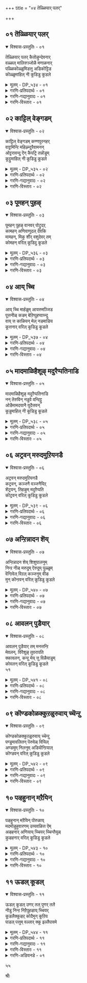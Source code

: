 +++
title = "०४ तॆळ्ळियार् पलर्"

+++


## ०१ तॆळ्ळियार् पलर्

<details open><summary>विश्वास-प्रस्तुतिः - ०१</summary>

तॆळ्ळियार् पलर् कैतॊऴुन्देवनार्  
वळ्ळल् मालिरुञ्जोळै मणाळनार्  
पळ्ळिकॊळ्ळुमिडत्तु अडिकॊट्टिड  
कॊळ्ळुमाहिल् नी कूडिडु कूडले
</details>

<details><summary>मूलम् - DP_५३४ - ०१</summary>

तॆळ्ळियार् पलर् कैतॊऴुन्देवनार्  
वळ्ळल् मालिरुञ्जोळै मणाळनार्  
पळ्ळिकॊळ्ळुमिडत्तु अडिकॊट्टिड  
कॊळ्ळुमाहिल् नी कूडिडु कूडले
</details>

<details><summary>गरणि-प्रतिपदार्थः - ०१</summary>

तॆळ्ळियार्=ज्ञानिगळाद भक्तरिन्द, पलर्=हलवरु, कैतॊऴुम्=कैमुयिसिकॊळ्ळुव, देवनार्=स्वामियाद, वळ्ळल्=परमौदारियाद, मालिरुञ्जोलै=तिरुमालिरुञ्जोलै बॆट्टद, मणाळनार्=ऒडॆयनाद परमपुरुषनु, पळ्ळिकॊळ्ळुम्=पवडिसिरुव, इडत्तु=स्थळदल्लि, अडि=\(अवन\) तिरुवडिगळन्नु, कॊट्टिड=\(नानु\)हिडियुवन्तॆ, कॊळ्ळुमाहिल्=\(नन्नन्नु\) स्वीकरिसुव हागॆ, कूडले=कूडलु स्वामिये, नी=नीनु, कूडिडु=कूडिसु\(जॊतॆगॊळिसु\)
</details>

<details><summary>गरणि-गद्यानुवादः - ०१</summary>

हलवारु मन्दि ज्ञानिगळाद भक्तरिन्द कैमुगियिसिकॊळ्ळुव स्वामियाद,परमौदारियाद, तिरुमालिरुञ्जोलै बॆट्टद ऒडॆयनाद परमपुरुषनु पवडिसिरुव स्थळदल्लि, अवन तिरुवडिगळन्नु नानु हिडियुवन्तॆ नन्नन्नु अवनु स्वीकरिसुव हागॆ, कूडलु स्वामिये, नीनु नम्मन्नु जॊतॆगॊळिसु.\(१\)
</details>

<details><summary>गरणि-विस्तारः - ०१</summary>

भगवन्तन गुणानुसन्धानवे इदरल्लि मुख्य. आ भगवन्तन तिरुवडिगळन्नु पट्टागि हिडियबेकु. अदु हेगॆ? इदु समस्यॆ. भगवन्तनन्ने नेरवागि बेडि अवनन्नु ऒलिसिकॊळ्ळुवुदु ऒन्दु बगॆ. भगवन्तन परमौदार्यवे अदक्कॆ मूल. अवन आ औदार्यक्कॆ ऒळगागबेकु, अष्टे. अदक्कागि ज्ञानिगळू भक्तरू सतत प्रयत्न माडुत्तारॆ. भगवन्तनु परम सुन्दरनु. तिरुमालिरुञ्जोलै बॆट्टद मेलॆ, सुन्दरवाद प्रकृतिय नडुवॆ उन्नत शिखरदल्लि शोभिसुत्तिरुववनू “अऴहर्”\(सुन्दर\)ऎम्ब हॆसरिनअ दिव्यसुन्दरनू आद परमपुरुषनु कावेरिय नडुगड्डॆयल्लि, श्रीरङ्गदल्लि पवडिसिद्दानॆ. श्रीरङ्गनाथन तिरुवडिगळन्नु अवलम्बिसबेकु. अवक्कॆ ऎडॆबिडद सेवॆ सल्लिसबेकु. ई उत्कटवाद आशॆयन्नु अवनिगॆ तिळिसुववरु यारु? गोदादेविय सेवॆयन्नु अवनु स्वीकरिसुवन्तॆ माडुववरु आयरु? “कूडलुदैव”वादरू अदन्नु माडुवने?

“कूडल्”ऎम्बुदक्कॆ “नदीमुख”, नदिगळ सम्गम, मधुरापुरि एकान्तवाद लतागृह, विरहियादवळु तन्न पतिय बरविगागि मरळिन मेलॆ ऎळॆयुव वृत्तसुळिगळु” ऎन्दु अर्थ बरुत्तदॆ. आद्दरिन्द, “कूडल् दैव” ऎन्दु यारन्नु सम्बोधिसुत्ताळो काणॆ. सतिपतियरन्नु कूडिसुव कामदेवने हौदे?

४६
</details>

## ०२ काट्टिल् वेङ्गडम्

<details open><summary>विश्वास-प्रस्तुतिः - ०२</summary>

काट्टिल् वेङ्गडम् कण्णपुरनहर्  
वाट्टमिन्ऱि महिऴ्न्दुरैवामनन्  
ओट्टरावन्दु ऎन् कैपट्रि तन्नॊडुम्  
कूट्टुमाहिल् नी कूडिडु कूडले
</details>

<details><summary>मूलम् - DP_५३५ - ०२</summary>

काट्टिल् वेङ्गडम् कण्णपुरनहर्  
वाट्टमिन्ऱि महिऴ्न्दुरैवामनन्  
ओट्टरावन्दु ऎन् कैपट्रि तन्नॊडुम्  
कूट्टुमाहिल् नी कूडिडु कूडले
</details>

<details><summary>गरणि-प्रतिपदार्थः - ०२</summary>

कूडले=कूडलु दैववे, काट्टिल्=काडिनल्लिरुव, वेङ्गडम्=वॆङ्कटगिरियल्लू, कण्णपुरनहर्=कण्णपुर नगरदल्लियू, वाट्टम्=ऒणगुविकॆ ऎम्बुदु, इन्ऱि=इल्लदॆ, महिऴ्न्दु=हर्षगॊण्डु, उऱै=नित्यवास माडुव, वामनन्=वामनावताररूपियाद भगवन्तनु, ओट्टार=ओडुत्ता, वन्दु=बन्दु, ऎन्=नन्न, कै=कैयन्नु, पट्रि=हिडिदु, तन्नॊडुम्=तन्नॊडनॆ, कूट्टुम्=कूडिसुवुदु, आहिल्=आदरॆ, नी=नीनु, कूडिडु=कूडिसु.
</details>

<details><summary>गरणि-गद्यानुवादः - ०२</summary>

कूडलु दैववे, काडिनल्लिरुव वॆङ्कटगिरियल्लू कण्णपुरनगरदल्लू मुखद ऒणगुविकॆये इल्लदन्तॆ हर्षदिन्द नित्यवास माडुव वामनावताररूपियाद भगवन्तनु ओडुत्ता बन्दु नन्न कैहिडिदु तन्नॊडनॆ कूडिसिकॊळ्ळुवुदादरॆ, नीनु कूडिसु.\(२\)
</details>

<details><summary>गरणि-विस्तारः - ०२</summary>

हिन्दिन पाशुरदल्लि गोदादेवि तिरुमालिरुञ्जोलै, श्रीरङ्ग-ऎम्ब ऎरडु “तिरुपति” गळन्नु स्मरिसिदळु. इदरल्लि तिरुवॆङ्कटगिरि, कण्णपुरिनगर ऎम्ब इन्नॆरडन्नु नॆनपिगॆ तरुत्ताळॆ. दक्षिण भारतदल्लि नूर ऎण्टु “तिरुपति”गळिवॆ ऎन्दु प्रसिद्धि. भगवन्तन सन्निध्यविरुव ऒन्दॊन्दु पवित्रस्थळवन्नू “तिरुपति” ऎन्नुत्तारॆ. ऒन्दॊन्दू तिरुमप्तियल्लू भगवन्तनु ऒन्दॊन्दु कीर्तियिन्द, हॆसरिनिन्द नित्यवास माडुत्ता, भक्तनिगॆ दर्शन कॊडुत्तानॆ ऎन्दू, आनन्दस्वरूपियाद भगवन्तनु सदा आनन्दवन्ने सूसि भक्तनन्नु आनन्ददल्लि ओलाडिसुत्तानॆ, ऎन्दू आद्दरिन्द, भक्तनु ऎल्ल तिरुपतिगळिगू यात्रॆ नडसि, भगवन्तन दिव्यरूपवन्नु सन्दर्शिसि कृतार्थनागबेकु ऎम्बुदू प्रसिद्धि.

गोदादेविगॆ भगवन्तनल्लि अपारप्रेम. अवने तनगॆ पतियागबेकु ऎम्बुदु अवळ हम्बल. भगवन्तनु नूरॆण्टु तिरुपतिगळल्लि नॆलसिरुवुदु गोदादेवियन्नु परीक्षिसुवुदक्कॆन्दू, अवळल्लि भगवन्तन बगॆगॆ अचल प्रेमविदॆये ऎम्बुदन्नु कण्डुकॊळ्ळुवुदक्कॆन्दू अवळ नम्बिकॆ. अवळादरो स्वतन्त्रविल्लद हॆण्णु कन्यॆ. भगवन्तनु सर्वस्वतन्त्र. आद्दरिन्द, पवित्रनाद वामनवटुविनन्तॆ बन्दु बलिचक्रवर्तियन्नु जयिसिद हागॆये, एनू अरियद वामनरूपियागि बन्दु अवळ कैहिडिदु अवळन्नु तन्नॊडनॆ करॆदुकॊण्डु होगबेकॆन्दु अवळ हम्बल. अवळन्नु तन्दॆय पारतन्त्र्यदिन्द बिडिसि तन्नॊन्दिगॆ सेरिसिकॊळ्ळबेकॆम्बुदु अवळ कडुबयकॆ. अदक्कागि कूडलु देवनल्लि ई प्रार्थनॆ.

४७
</details>

## ०३ पूमहन् पुहऴ्

<details open><summary>विश्वास-प्रस्तुतिः - ०३</summary>

पूमहन् पुहऴ् वानवर् पोट्रुदऱ्  
कामहन् अणिवाणुदल् देवकि  
मामहन्, मिकु शीर् वशुदेवर् तम्  
कोमहन् वरिल् कूडिदु कूडले
</details>

<details><summary>मूलम् - DP_५३६ - ०३</summary>

पूमहन् पुहऴ् वानवर् पोट्रुदऱ्  
कामहन् अणिवाणुदल् देवकि  
मामहन्, मिकु शीर् वशुदेवर् तम्  
कोमहन् वरिल् कूडिदु कूडले
</details>

<details><summary>गरणि-प्रतिपदार्थः - ०३</summary>

पू=कमल पुष्पदल्लि हुट्टिद, महन्=मगन, पुहऴ्= हॊगळिकॆ, वानवर्=देवतॆगळ, पोट्रुदऱ् कु=स्तोत्रक्कू, आम्=तक्कवनाद, महन्=महन, अणि=अणिगॊण्ड, वाळ्=बाळ्वॆय\(जीवनद\) नुदल्=मुखवुळ्ळ, देवकि=देवकिय, मा=श्रेष्ठनाद, महन्=मगनाद, मिहु=बहुहॆच्चिन, शीर्=सद्गुणगळिन्द कूडिद, वसुदेवर्=वसुदेवन, को=हिरिमॆय, महन्=मगनाद भगवन्तनु\(श्रीकृष्णनु\) वरिल्=वरुवुदादरॆ,क्डले=कूडलु दैववे, कूडिडु=कूडिसु.
</details>

<details><summary>गरणि-गद्यानुवादः - ०३</summary>

हूविन मगन हॊगळिकॆगू देवतॆगळ स्तुतिगू तक्कवनाद मग अणिगॊण्ड जीवनद मुखवुळ्ळ देवकिय श्रेष्ठ मगनागि बहुदॊड्ड सद्गुणगळिन्द कूडिद वसुदेवन हिरिमॆय मगनागि इरुव भगवन्तनु बरुवुदादरॆ, कूडलु दैववे \(नन्नन्नु अवनॊन्दिगॆ\)कूडिसु.
</details>

<details><summary>गरणि-विस्तारः - ०३</summary>

हूविन मग ऎन्दरॆ चतुर्मुख ब्रह्म. भगवन्तन नाभियल्लि हुट्टिदवनु. हुटीदाग अवनु कन्दद्दु नीरु,ऎल्लॆल्लू नीरु कर्तव्यवन्नु कण्डुकॊळ्ळुवुदक्कागि अवनु अन्तर्मुखनागि बहळ तपस्सु माडिदनु. भगवन्तनु अनुग्रहिसिदनु. आगले तिळिदद्दु अवनिगॆ सृष्टि माडुव कार्यवू, क्रमवू. भगवन्तननन्नु अवनु हॊगळल्ल.

देवतॆगळन्तु भगवन्तनन्नु अडिगडिगॆ स्तुतिसिदवरु. असुरराद अवरिगॆ कष्टसङ्कटगळु ऒदगिदागलॆल्ला भगवन्तनल्लि मॊरॆयॊडुवुदे अवर कॆलस. अवरन्नु अमररन्नागिसिदवनू, स्वर्गवासवनु स्थिरगॊळिसिदवनू भगवन्तने.

देवकिय कान्तिपूर्णवाद मुखदिन्दले अवळ जीवन ऎष्टु परिशुद्ध, ऎष्टु चॊक्क ऎम्बुदु गॊत्तागुत्तदॆ. वसुदेवनु सद्गुणगळिगॆ आकर. ई हिरिमॆय कारणदिन्दले भगवन्त अवर मगनागि अवतरिसिद्दु.

४८
</details>

## ०४ आय् च्चि

<details open><summary>विश्वास-प्रस्तुतिः - ०४</summary>

आय् च्चि मार्हळुम् आयरुमञ्जिड  
पूत्तनीळ् कडम् बेऱिप्पुहप्पाय्न्दु  
वाय् त्त काळियन् मेल् नडमाडिय  
कूत्तनार् वरिल् कूडिडु कूडले
</details>

<details><summary>मूलम् - DP_५३७ - ०४</summary>

आय् च्चि मार्हळुम् आयरुमञ्जिड  
पूत्तनीळ् कडम् बेऱिप्पुहप्पाय्न्दु  
वाय् त्त काळियन् मेल् नडमाडिय  
कूत्तनार् वरिल् कूडिडु कूडले
</details>

<details><summary>गरणि-प्रतिपदार्थः - ०४</summary>

आय् च्चि मार्हळुम्=गॊल्लतियरू, आयरुम्=गोपरू, अञ्जिड=भयपडुव हागॆ, पूत्त=हूविनिन्द तुम्बिद\(हू बिट्टिरुव\) नीळ्=ऎत्तरवाद, कडम्बु=कडहद मरवन्नु, एऱि=हत्ति, पुहप्पाय्न्दु=ऒळहोगुवन्तॆ हारि, वाय् त्त=अल्लि वासवागिद्द, काळियन्=काळीय सर्पद, मेल्=मेलॆ, नडम्=नृत्यवन्नु, आडिन=अडिद, कूत्तनार्=नटन शास्त्रनिपुणनाद भगवन्तनु, वरिल्=बरुवुदादरॆ, कूडले=कूडलु दैववे, कूडिडु=कूडिसु.
</details>

<details><summary>गरणि-गद्यानुवादः - ०४</summary>

गॊल्लतियरू गोवळरू भयपडुव हागॆ हूबिट्टिरुव ऎत्तरवाद कडहद मरवन्नु हत्ति मडूविनॊळक्कॆ होगुवन्तॆ हारि, अल्लि वासवागिद्द काळीय सर्पद मेलॆ नृत्यमाडिद नटनशास्त्रनिपुणनाद भगवन्तनु बरुवुदादरॆ, कूडलु दैववे नन्नन्नु अवनॊडनॆ कूडिसु.\(४\)
</details>

<details><summary>गरणि-विस्तारः - ०४</summary>

ई पाशुरद विषयवॆल्ल काळीयदमनद्दु. यमुनानदियल्लि काळिन्दि मडु. अल्लि बहुकालदिन्द वासवागिद्द काळीयनॆम्ब सर्प. अदरिन्द, मडुविन नीरॆल्ल विषमयवागित्तु. ई तॊन्दतॆयन्नु निवारिसबेकॆन्दु बालकृष्ण अरितुकॊण्ड. कूडले दडदल्लि बॆळॆदिद्द ऎत्तरवाद कडहद मरवन्नेरि, दडदल्लिद्द गोवळरुगॊल्लतियरु बेड, बेड ऎन्दु कूगुत्तिद्दरू, मडुविनॊळक्कॆ धुमुकिद. ऒळगिद्द काळीयनन्नु कॆणकि मेलक्कॆ सॆळॆदु अदर हॆडॆय मेलॆ हारिकॊण्डु अल्लि अवनु नाट्यशास्त्रविशारदनो ऎम्बन्तॆ कुणिकुणिदाडिदनु. इदु कतॆ.

“अन्थ कलानिपुणनॊडनॆ धीर, शूर, साहसवन्तनॊडनॆ नन्नन्नु कूडिसु”ऎन्दु बेडुत्ताळॆ, गोदादेवि.
</details>

## ०५ मादमाळिहैशूऴ् मदुरैप्पतिनाडि

<details open><summary>विश्वास-प्रस्तुतिः - ०५</summary>

मादमाळिहैशूऴ् मदुरैप्पतिनाडि  
नन् तॆरुविन् नडुवे वन्दिट्टु  
ओडैमामदयानै युदैत्तवन्  
कूडुमाहिल् नी कूडिडु कूडले
</details>

<details><summary>मूलम् - DP_५३८ - ०५</summary>

मादमाळिहैशूऴ् मदुरैप्पतिनाडि  
नन् तॆरुविन् नडुवे वन्दिट्टु  
ओडैमामदयानै युदैत्तवन्  
कूडुमाहिल् नी कूडिडु कूडले
</details>

<details><summary>गरणि-प्रतिपदार्थः - ०५</summary>

ओडै=हणॆगॆ पट्टियुळ्ळ, मा=महा, मदम्=मदशालियाद, यानै=आनॆयन्नु, उदैत्तवन्=सदॆबडिदवनु, माडम्=माळिगॆ मनॆगळू, माळिहै=महडि मनॆगळू, शूऴ्=सुत्तुवरिदिरुव, मदुरैपदि=मधुरानगरियल्लि, नाडि=हुडुकाडि, नम्=नम्म, तॆरुविन्=बीदिय, नडुवे=नडुवॆ, वन्दिट्टु=बन्दुबिट्टु, कूडुम्=\(नम्मॊडनॆ\)कूडिकॊळ्ळुवुदु, आहिल्=आदरॆ, कूडले=कूडलु दैववे, नी=नीनु, कूडिडु=कूडिसु.
</details>

<details><summary>गरणि-गद्यानुवादः - ०५</summary>

४९
</details>

<details><summary>गरणि-विस्तारः - ०५</summary>

हणॆगॆ पट्टियुळ्ळ महामदिसिद आनॆयन्नु सदॆबडिदवनु माळिगॆ मनॆगळिन्दलू महडि मनॆगळिन्दलू सुत्तुवरिदिरुव मधुरानगरियल्लि हुडुकुत्ता नम्म बीदिय नडुवॆ बन्दु नम्मॊडनॆ कूडिकॊळ्ळुवुदादरॆ कूडलु दैववे, नीनु कूडिसु.\(५\)

धनुर्यादक्कॆ बरबेकॆम्ब कंसन आह्वानद मेलॆ श्रीकृष्णनू बलरामनू मधुरॆगॆ बरुत्तारॆ. दारियल्लि कंसनिन्द प्रेरित्अराद अडचणॆगळु हलवारु. यावुदादरॊन्दरिन्द कृष्णनन्नु कॊल्लिसबेकॆम्बुदे उद्देश. अन्थवुगळल्लि कुवलयापीडवॆम्ब मद्दानॆयॊन्दु. अदर हणॆगॆ चिन्नदपट्टिय बिरुदु बेरॆ. अदन्नु जयिसुवुदु असाध्यवाद मातु. कृष्णनु अदन्नु लीलाजालवागि सदॆबडिदनु.

आ समयदल्लि गोदादेवि तानु मधुरानगरियल्ले वासवागिद्दन्तॆयू कृष्णनु अवन साहसगळन्नॆल्ला मुगिसिकॊण्डु मधुरानगरियल्लि तन्न अपारवाद प्रेमवन्नरितवनागि तन्नन्नु हुडुकुत्ता तानिरुव बीदियल्लि बरुत्तानॆन्दू भाविसिकॊळ्ळुत्ताळॆ.\(गोदादेवि इरुवुदु दक्षिनभारतद श्रीविल्लिपुत्तूरिनल्लि\) हागॆ कृष्णनु तानिरुव\(गोदादेवि इरुव\) बीदिगॆ बन्दाग, अवनन्नु तम्मॊडनॆ कलॆतुकॊळ्ळुवन्तॆ कूडिसॆन्दु कूडलु दैववन्नु गोदादेविगॆ बेडिकॊळ्ळुत्ताळॆ.
</details>

## ०६ अट्रवन् मरुदमुऱियनडै

<details open><summary>विश्वास-प्रस्तुतिः - ०६</summary>

अट्रवन् मरुदमुऱियनडै  
कट्रवन्, कञ्जनै वञ्जनैयिऱ्  
शॆट्रवन्, तिहऴुम् मदुरैप्पति  
कॊट्रवन् वरिल् कूडिडु कूडले
</details>

<details><summary>मूलम् - DP_५३९ - ०६</summary>

अट्रवन् मरुदमुऱियनडै  
कट्रवन्, कञ्जनै वञ्जनैयिऱ्  
शॆट्रवन्, तिहऴुम् मदुरैप्पति  
कॊट्रवन् वरिल् कूडिडु कूडले
</details>

<details><summary>गरणि-प्रतिपदार्थः - ०६</summary>

अट्रवन्=ननगॆ ऎल्लविधदल्लू तक्कवनु, मरुदम्=यमळ अर्जुनवृक्षगळन्नु, मुऱिय=मुरिदु बीळुव हागॆ, नडै=नडगॆयन्नु, कट्रवन्=कलितवनू, कञ्जनै=कंसनन्नु, वञ्जनैयिल्=वञ्चनॆयिन्द, शॆट्रवन्=कॊन्दवनू, तिहऴुम्=बॆळगुव, मदुरैपति=मधुरै नगरक्कॆ, कॊट्रवन्=अरसनादवनू, वरिल्=बन्दरॆ, कूडले=कूडलु दैववे, कूडिडु=\(अवनॊन्दिगॆ नन्नन्नु\)कूडिसु.
</details>

<details><summary>गरणि-गद्यानुवादः - ०६</summary>

ननगॆ ऎल्ल रीतियल्लू तक्कवनू, यमळार्जुन वृक्षगळु मुरिदु बीळुव हागॆ नडगॆयन्नु कलितवनू, कंसनन्नु \(अवन\) वञ्चनॆयिन्दले कॊन्दवनू, बॆळगुव मधुरानगरिय अरसनादवनू बन्दरॆ, कूडलु दैववे, नन्नन्नु अवनॊन्दिगॆ कूडिसु.\(६\)
</details>

<details><summary>गरणि-विस्तारः - ०६</summary>

भगवन्तनिगॆ समर्पिसबेकॆन्दु कट्टिद हूविन मालॆयन्नु तानु मॊदलु मुडिदु, कन्नडिय मुन्दॆनिन्तु, भगवन्तनिगॆ तानुतक्क वधुवागबल्लॆने ऎन्दु योचिसि, योचिसि, कॊरगुत्तिद्द “शूडिकॊडुत्त नाच्चियार्” ऎन्निसिकॊण्ड गोदादेवि, ई पाशुरदल्लि, कृष्णावताररूपियागि भगवन्तनु अवन ऎळॆयवयस्सिनिन्दलू, तळर्नडॆ नडॆयुवागले यमळार्जुन वृक्षगळन्नु मुरिद, अनन्तर कंसन वञ्चनॆय कार्यगळन्नॆल्ला ऒन्दागुतलॊन्दन्नु

५०

मुरिदु हाकिद, कडॆगॆ मधुराधीशनॆनिसिकॊण्ड भगवन्तने तनगॆ अनुरूपनाद पतियॆन्दू अवनॊन्दिगॆ तन्नन्नु कूडिसॆन्दु कूडलु दैववन्नु बेडिकॊळ्ळुत्ताळॆ.
</details>

## ०७ अन्ऱिन्नादन शॆय्

<details open><summary>विश्वास-प्रस्तुतिः - ०७</summary>

अन्ऱिन्नादन शॆय् शिशुपालनुम्  
निन्ऱ नीळ् मरुदुम् ऎरुदुम् पुळ्ळुम्  
वॆन्ऱिवेल् विऱल् कञ्जनुम् वीऴ  
मुन् कॊन्ऱवन् वरिल् कूडिडु कूडले
</details>

<details><summary>मूलम् - DP_५४० - ०७</summary>

अन्ऱिन्नादन शॆय् शिशुपालनुम्  
निन्ऱ नीळ् मरुदुम् ऎरुदुम् पुळ्ळुम्  
वॆन्ऱिवेल् विऱल् कञ्जनुम् वीऴ  
मुन् कॊन्ऱवन् वरिल् कूडिडु कूडले
</details>

<details><summary>गरणि-प्रतिपदार्थः - ०७</summary>

अन्ऱु=आ कालदल्लि, इन्नादन=कॆडकुगळन्ने, शॆय्=माडिद, शिशुपालनुम्=शिशुपालनू, निन्ऱ=बॆळॆदु निन्तिरुव, नीळ्=ऎत्तरवाद, मरुदुम्=अवळि मत्तिमरगळन्नू, ऎरुदुम्=वृषभासुरनन्नू, पुळ्ळुम्=बकासुरनन्नू, वॆन्ऱि=जय तरबल्ल, वेल्=वेलायुधवन्नु, विऱल्=हिडिद, कञ्जनुम्=कंसनू, वीऴ=बीळुवन्तॆ, मुन्=ऎल्लर ऎदुरल्लि, कॊन्ऱवन्=कॊन्दवनु, वरिल्=बरुवुदादरॆ, कूडले=कूडलु दैववे, कूडिडु=कूडिसु.
</details>

<details><summary>गरणि-गद्यानुवादः - ०७</summary>

आगिन कालदल्लि कॆडकुगळन्ने माडिद शिशुपालनू, ऎत्तरवागि बॆळॆदु निन्तिरुव अवळि मत्तिमरगळू, वृषभनू, बकनू, जयवन्ने तरबल्ल वेलायुधधारियाद कंसनु बीळुवन्तॆ ऎल्लर ऎदुरल्लू कॊन्दवनु बरुवुदादरॆ, कूडलु दैववे \(अवनॊन्दिगॆ नन्नन्नु\)कूडिसु.\(७\)
</details>

<details><summary>गरणि-विस्तारः - ०७</summary>

रुक्मिणियन्नु शिशुपालनिगॆ कॊट्टु मदुवॆमाडबेकॆन्दु सिद्धतॆगळॆल्ल नडॆदिद्दाग,अवुगळ नडुवॆ रुक्मिणिय प्रार्थनॆयन्तॆ अवळन्नु तन्न शौर्यबलदिन्द करॆतन्दु कृष्णनु मदुवॆयादनु. कृष्णन मेलण शिशुपालन वैरवु चिक्कन्दिनिन्द बॆळॆदु बन्दद्दु रुक्मिणियन्नु अवनिन्द तप्पिसिद्दरिन्द अवनिगॆ विपरीतवायितु. कॆट्ट कॆलसगळन्नु माडुवुदरल्ले अवनु निपुणनॆनिसिद्दवनु अवनु. हागॆये बक,वृषभ, कंसरू. दुष्टनिग्रहवे भगवन्तन आद्य कर्तव्यवाद्दरिन्द अवरन्नॆल्ल कृष्णनु निर्मूलगॊळिसिदनु. आ समर्थ स्वामियु बरुवुदादरॆ, अवनॊन्दिगॆ नन्नन्नु कूडिसु ऎन्दु कूडलु दैववन्नु गोदादेवि बेडिकॊळ्ळुत्ताळॆ.
</details>

## ०८ आवलन् पुडैयार्

<details open><summary>विश्वास-प्रस्तुतिः - ०८</summary>

आवलन् पुडैयार् तम् मनत्तन्ऱि  
मेवलन्, विरैशूऴ् तुवरापति  
क्कावलन्, कन्ऱु मेय् त्तु विळैयाडुम्  
कोवलन् वरिल् कूडिडु कूडले  
५१
</details>

<details><summary>मूलम् - DP_५४१ - ०८</summary>

आवलन् पुडैयार् तम् मनत्तन्ऱि  
मेवलन्, विरैशूऴ् तुवरापति  
क्कावलन्, कन्ऱु मेय् त्तु विळैयाडुम्  
कोवलन् वरिल् कूडिडु कूडले  
५१
</details>

<details><summary>गरणि-प्रतिपदार्थः - ०८</summary>

आवल्=आसक्तियन्नू, अन्बु=प्रेमवन्नू, उडैयवर् तम्=उळ्ळवर, मनत्तु=मनवन्नु, अन्ऱि=अल्लदॆ, मेवलन्=बेरॆल्लियू इरदवनू\(आसक्तियिडदवनू\) विरै=सुवासनॆ, शूऴ्=तुम्बिरुव, तुवरापति=द्वारकापुरिय, कावलन्=रक्षकनू, कन्ऱु=करुगळन्नु, मेय् त्तु=मेयिसि, विळैयाडुम्=आटवाडुव, कोवलन्=गोवळनू, वरिल्=बरुवुदादरॆ, कूडले=कूडलु दैववे, कूडिडु=कूडिसु.
</details>

<details><summary>गरणि-गद्यानुवादः - ०८</summary>

प्रेमवन्नू आसक्तियन्नू उळ्ळवर मनवन्नल्लदॆ बेरॆल्लियू इरलु इष्टपडदवनू, सुवासनॆयिन्द तुम्बिद द्वारकापुरिय रक्षकनू, करुगळन्नु मेयिसि आटवाडुव गोपालनू बन्दरॆ, कूडलु दैववे. अवनॊन्दिगॆ नन्नन्नु कूडिसु.
</details>

<details><summary>गरणि-विस्तारः - ०८</summary>

भगवन्तन विषयदल्लि अमितासक्तियन्नु अपारवाद प्रेमवन्नू उळ्ळवरु दृढभक्तरु. अवर मनदल्लिये नॆलॆगॊण्डिरुववनु भगवन्त. गोदादेवि इदक्कॆ हॊरतल्ल. अवळ अन्तरङ्गदल्लि नॆलॆसिरुव आराध्यदैववे भगवन्त-अवळ पतियागबेकॆम्ब अवळ आशॆय मूर्ति. भक्तर अन्तरङ्गदल्ले इरुववनु भगवन्त. भगवन्तन इन्नॆरडु गुणगळन्नु इल्लि सूचिसलागिदॆ. यारु अवन रक्षणॆगॆ ऒळपडुत्तारो अवर ऎल्ल बगॆय हॊणॆयू अवनदे. द्वारकावतिये अवन रक्षणगॆ बन्तु. अदक्कॆ निजवागियू भगवन्त “कावलन्”आद. इदु भगवन्तन संरक्षकत्व. करुगळ नडुवॆ काडिनल्लि अवुगळन्नु मेयिसुव नॆपदिन्द अवनु तिरुगाडुत्तिद्दरू, करुगळिगू गोवळ बालकरिगू ऒदगुव आकस्मक कष्टगळन्नु निवारिसुत्ता, आटवाडुत्ता काल कळॆयुत्तिद्दवनु भगवन्त. इदु भगवन्तन सौलभ्य गुण.
</details>

## ०९ कॊण्डकोळक्कुऱळुरुवाय् च्चॆन्ऱु

<details open><summary>विश्वास-प्रस्तुतिः - ०९</summary>

कॊण्डकोळक्कुऱळुरुवाय् च्चॆन्ऱु  
पण्डुमावलितन् पॆरुवेळ् वियिल्  
अण्डमुम् निलनुम् अडियॊन्ऱियाल्  
कॊण्डवन् वरिल् कूडिडु कूडले
</details>

<details><summary>मूलम् - DP_५४२ - ०९</summary>

कॊण्डकोळक्कुऱळुरुवाय् च्चॆन्ऱु  
पण्डुमावलितन् पॆरुवेळ् वियिल्  
अण्डमुम् निलनुम् अडियॊन्ऱियाल्  
कॊण्डवन् वरिल् कूडिडु कूडले
</details>

<details><summary>गरणि-प्रतिपदार्थः - ०९</summary>

कॊण्ड=हिन्दिसिकॊण्ड, कोलम्=वेषद कुऱळ्=ब्रह्मचारिय, उरु=रूप, आय्=आगि, शॆन्ऱु=होगि, पण्डु=हिन्दिन कालदल्लि, मावलितन्=महाबलि चक्रवर्तिय, पॆरु=महत्ताद, वेळ् वियिल्=यज्ञदल्लि, अण्डमुम्=मेलणलोकगळन्नू, निलनुम्=भूमियन्नू, अडि=हॆज्जॆ, ऒन्ऱिनाल्=ऒन्दॊन्दरिन्द, कॊण्डवन्=अळॆदुकॊण्डवनु, वरिल्=बरुवुदादरॆ, कूडले=कूडलु दैववे, कूडिडु=कूडिसु.
</details>

<details><summary>गरणि-गद्यानुवादः - ०९</summary>

५२
</details>

<details><summary>गरणि-विस्तारः - ०९</summary>

हॊन्दिसिकॊण्ड वेषद ब्रह्मचारिय रूपदवनागि होगि, हिन्दिन कालदल्लि महाबलिचक्रवर्तिय दॊड्ड यज्ञदल्लि मेलण लोकगळन्नु भूमियन्नू ऒन्दॊन्दु हॆज्जॆयिन्द अळॆदुकॊण्डवनु बरुवुदादरॆ, कूडलु दैववे, अवनॊन्दिगॆ नन्नन्नु कूडिसु.\(९\)

शिखॆ, यज्ञोपवीत, कृष्णाजन, मौञ्ज, कौपीन, पवित्र, दण्ड-इवु ब्रह्मचारिय चिह्नॆगळु.

एळु तुम्बि ऎण्टनॆय वर्षदल्लि उपनयन संस्कारवन्नु माडि वटुविगॆ मेलण वेषवन्नु तॊडिसि, ब्रह्मचारियन्नागि माडुवुदु चिक्क वयस्सिन हुडुगनन्नु ब्रह्मचारियन्नागि माडिदरॆ, अवन हॊसजीवनवन्नु नोडुवुदन्तु ऒन्दु सन्तोषवे. आगिनिन्दले अवनु ब्रह्मज्ञानदत्त अडियिडलु मॊदलु माडुवुदु.

भगवन्तने ई सुन्दररूपवन्नु अळवडिसिकॊण्डु, पुट्ट/वामन वटूवागि महाबलिचक्रवर्तिय यज्ञशालॆयन्नु प्रवेशिसिद. बलिचक्रवर्तियिन्द मूरुपुट्ट हॆज्जॆगळष्टु नॆलवनु बेडिद. अनन्तर त्रिविक्रमनागि बॆळॆदु ऒन्दु हॆज्जॆयिन्द ऊर्ध्वलोकगळन्नॆल्ला अळॆदुबिट्ट. इन्नॊन्दु हॆज्जॆयिन्द भूमण्डलवन्नॆल्ला अळॆदु आश्चर्यगॊळिसिद. ई पाशुरद विषय वामनावतारद्दु.

कन्यॆयादवळन्नु मदुवॆ माडिकॊळ्ळुवुदक्कॆ बरुववनु परिशुद्धवाद ब्रह्मचारि जीवनवन्नु नडसि, गुरुकुलवास माडि ज्ञान, गुणसम्पन्नन्नागि, गृहस्थाश्रमवन्नु स्वीकरिसबेडवे? भगवन्तनु सुन्दरनाद ऎळॆय वयस्सिन ब्रह्मचारियागि बन्दु तन्न कैहिडियबेकॆन्दु गोदादेविगॆ आशॆ. अदन्नु इल्लि व्यक्तपडिसिद्दारॆ.
</details>

## १० पऴहुनान् मऱैयिन्

<details open><summary>विश्वास-प्रस्तुतिः - १०</summary>

पऴहुनान् मऱैयिन् पॊरुळाय्  
मदमॊऴुहुवारणम् उय्यवळित्त ऎम्  
अऴहनार् अणियाय् च्चियर् च्चिन्तैयुळ्  
कुऴहनार् वरिल् कूडिडु कूडले
</details>

<details><summary>मूलम् - DP_५४३ - १०</summary>

पऴहुनान् मऱैयिन् पॊरुळाय्  
मदमॊऴुहुवारणम् उय्यवळित्त ऎम्  
अऴहनार् अणियाय् च्चियर् च्चिन्तैयुळ्  
कुऴहनार् वरिल् कूडिडु कूडले
</details>

<details><summary>गरणि-प्रतिपदार्थः - १०</summary>

पऴहु=अनादियाद, नान् मऱैयिन्=नाल्कुवेदगळ, पॊरुळ्=मूलवस्तु, आय्=आगि, मदम्=मदजलवु, ऒऴुह=स्रविसुत्तिरुव, वारणम्=गजेन्द्रनु, उय्य=जीविसुवन्तॆ, अळित्त=माडिद, ऎम्=नम्म, अऴहनार्=दिव्यसुन्दरनु, अणि=सुन्दरियराद, आय् च्चियर्=गोपिगळ, चिन्तैयुळ्=मनदल्लि\(चिन्तनॆयल्लि\), कुऴहनार्=यौवन सौन्दर्यवुळ्ळवनु, वरिल्=बरुवुदादरॆ, कूडले=कूडलु दैववे, कूडिडु=कूडिसु.
</details>

<details><summary>गरणि-गद्यानुवादः - १०</summary>

अनादियाद नाल्कुवेदगळ मूलवस्तुवागिरुववनु, मदजलवन्नु स्रविसुव गजेन्द्रनु, जीविसुवन्तॆ माडिदवनु. नम्म सुन्दरनु, सुन्दरियराद गोपिगळ चिन्तनॆयल्लि यौवन सौन्दर्यवुळ्ळवनु बरुवुदादरॆ, कूडलु दैववे अवनॊडनॆ नन्नन्नु कूडिसु.\(१०\)
</details>

<details><summary>गरणि-विस्तारः - १०</summary>

५३

भगवन्तन इन्नू कॆलवु विशिष्टगुण गळन्नु ई पाशुर सूचिसुत्तदॆ. भगवन्तनु अनादि अवनिगॆ आदियॆम्बुदे इल्ल. नाल्कुवेदगळू विवरिसुव मूलवस्तुवे अवनु. अवनु शरणागतवत्सलनु. दिव्यसुन्दरनु. गोपियर चिन्तनॆय मूर्तिये अवनु. “अवनु नन्नन्नु कैहिडियलु बरुवुदादरॆ, नन्नन्नु अवनॊडनॆ कूडिसु”ऎन्दु गोदादेवि कूडलु दैववन्नु बेडिकॊळ्ळुत्ताळॆ.
</details>

## ११ ऊडल् कूडल्

<details open><summary>विश्वास-प्रस्तुतिः - ११</summary>

ऊडल् कूडल् उणर् तल् पुणर् तलै  
नीडु निन्ऱ निऱैपुहऴाय् च्चियर्  
कूडलैक्कूऴऱ् कोदैमुन् कूऱिय  
पाडल् पत्तुम् वल्लार् क्कू इल्लैपावमे
</details>

<details><summary>मूलम् - DP_५४४ - ११</summary>

ऊडल् कूडल् उणर् तल् पुणर् तलै  
नीडु निन्ऱ निऱैपुहऴाय् च्चियर्  
कूडलैक्कूऴऱ् कोदैमुन् कूऱिय  
पाडल् पत्तुम् वल्लार् क्कू इल्लैपावमे
</details>

<details><summary>गरणि-प्रतिपदार्थः - ११</summary>

ऊडल्=प्रेम कलहवन्नू, कूडल्=मत्तॆ सेरुवुदन्नू, उणर् तल्=\(तम्म तम्म\) कॊरतॆगळन्नु अरितुकॊळ्ळुवुदन्नू, पुणर् तलै=बॆरॆतु ऒन्दागुवुदन्नू, नीडु=शाश्वतवागि, निन्ऱ=बन्दिरुव\(नॆलसिरुव\), निऱै=तुम्ब, पुहऴ्=हॊगळिसिकॊळ्ळुव, आय् च्चियर्=गोपियर, कूडलै=सेरुविकॆयन्नु, कुऴल्=सॊबगिन तलॆगूदलुळ्ळ, कोडै=गोदादेवियु, मुन्=मॊदलु, कूऱिय=हेळिद, पाडल्=पाशुरगळु, पत्तुम्=हत्तन्नू, वल्लार् क्कू=बल्लवरिगॆ, पावम्=पाप, इल्लै=इल्लवे इल्ल.
</details>

<details><summary>गरणि-गद्यानुवादः - ११</summary>

प्रेमकलहवन्नू मत्तॆ सेरुवुदन्नू, कॊरतॆगळन्नु अरितुकॊळ्ळुवुदन्नू बॆरॆतु ऒन्दागुवुदन्नू, शाश्वतवागि बन्दिरुव तुम्भ हॊगळिकॆय गोपियर सेरुविकॆगळन्नू विवरिसि, सॊबगिन तलॆगूदलुळ्ळ गोदादेवियु मेलॆ हेळीद हत्तु पाशुरगळन्नू बल्लवरिगॆ पापवे इल्ल.\(११\)
</details>

<details><summary>गरणि-विस्तारः - ११</summary>

ऎळॆयप्रायद युवतिगॆ तन्न नल्लन मेलॆ असदृशवाद प्रेम. अभिमान. आ प्रेम परिशुद्धवागि परिपूर्णवागि तम्मिब्बर नडुवॆये व्यवहरिसबेकॆन्दु अवळ मनदाशॆ. ई विषयदल्लि युवतियु परिपूर्नवागि स्वार्थिये\! तन्न शुद्ध प्रेमक्कॆ ऎल्लियादरू अड्डि बन्दरॆ, कॊरतॆयुण्टादरॆ, आ अड्डि कॊरतॆगळु बहळ अल्पवागिद्दरू सह अदु अवळिगॆ सहिसदु. अड्डियन्नो कॊरतॆयन्नो तन्दद्दर मेलॆ ईर्षॆ असूयॆगळु. कोपद्वेषगळु बॆळॆयुत्तवॆ. अवुगळन्नु ताने नेरवागि दण्डिसलु आगदॆ होगुवुदरिन्द, तन्नवनाद तन्न नल्लन मेलॆ अदन्नॆल्ला हरियगॊडुत्ताळॆ. हीगॆ उण्टागुवुदु प्रणयकलह. तन्न प्रियतमन मेलण

५४

अपार प्रेम. अवळन्नु हॆच्चु काल हागॆये इरगॊडुवुदिल्ल. यावुदादरॊन्दु सन्दर्भवन्नु मुन्दिट्टु अवनागलि अवळागलि हत्तिर सरियुत्तारॆ. हागॆ अवरु सेरिदाग उभयरू तम्मतम्म प्रेमदल्लि उण्टाद कॊरतॆयन्नु कण्डुकॊळ्ळुत्तारॆ. अदन्नु निवारिसुव परियन्नु अरियुत्तारॆ. तम्मतम्म तप्पुगळन्नु तिद्दिकॊळ्ळुवुदक्कॆ इदु सुसमय. परस्पर अरियुविकॆये अवरन्नु मत्तॆ प्रेमदल्लि बॆरॆयुवन्तयॆऊ, मॊद्लैगिन्तलू हॆच्चिन प्रेमदल्लि ऒन्दुगूडुवन्तॆयू तम्मतम्म पूर्ण प्रेमानुभववन्नु पडॆदुकॊळ्ळुवन्तॆयू आगुत्तदॆ.

गोपियरिगॆ कृष्णन मेलॆ आगिन्दाग्गॆ हीगॆल्ला गुत्तित्तु. प्रेमकलहदिन्द मॊदलुगॊण्डु मधुरवाद पुनर्मिलनदवरॆगॆ विरहवेदनॆयन्नू मिक्क अनुभवद सारवन्नू ई हत्तुपाशुरगळल्लि गोदादेविऎ विवरिसिहेळुद्दाळॆ. भगवन्तने तनगॆ पतियागबेकॆम्ब हम्बलदिन्द तानू आ परियल्लि वेदनॆयन्नु गोदादेवि अनुभविसिरुवुदु स्वयं वेद्य. ई हत्तुपाशुरगळन्नु सारवत्तागि अरितवरिगॆ मनस्सु शुद्धवागुत्तदॆ. सत्यवेद्यवागुत्तदॆ. भगवन्तन गुणानुभववन्ने ई मूलक पडॆयुत्तलो चिन्तिसुत्तली होगुवुदरिन्द, आ चटवे हॆच्चागि, पापदकडॆगॆ गमन कडमॆयागुत्तदॆ. “अवरिगॆ पापवे इल्ल” ऎन्दु हेळुत्ताळॆ गोदादेवि. पापदिन्द अवरु बिडुगडॆ हॊन्दिद बळिक अवरिगॆ सद्गतियल्लदॆ मत्तेनु? इदु ई तिरुमॊऴिय फलश्रुति.
</details>

<details><summary>गरणि-अडियनडे - ०१</summary>

तॆळ्ळि, काट्टिल्, पूमहन्, आय् च्चि, माडम्, अट्रवन्, अन्ऱु, आवल्, कॊण्ड, पऴहु, ऊडल् \(मन्नु\)
</details>

५५

श्रीः